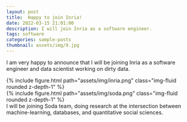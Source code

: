 ```yaml
---
layout: post
title:  Happy to join Inria!
date: 2022-03-15 21:01:00
description: I will join Inria as a software engineer.
tags: software
categories: sample-posts
thumbnail: assets/img/9.jpg
---
```

I am very happy to announce that I will be joining Inria as a software engineer and data scientist working on dirty data.

<div class="row mt-3">
    <div class="col-sm mt-3 mt-md-0">
        {% include figure.html path="assets/img/inria.png" class="img-fluid rounded z-depth-1" %}
    </div>
    <div class="col-sm mt-3 mt-md-0">
        {% include figure.html path="assets/img/soda.png" class="img-fluid rounded z-depth-1" %}
    </div>
</div>
<div class="caption">
    I will be joining Soda team, doing research at the intersection between machine-learning, databases, and quantitative social sciences.
</div>
